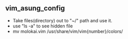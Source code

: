 vim_asung_config
-----------------------------------------------------
* Take files(directory) out to  "~/" path and use it.
* use "ls -a" to see hidden file
* mv molokai.vim /usr/share/vim/vim{number}/colors/ 
